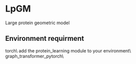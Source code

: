 # LpGM
Large protein geometric model

## Environment requirment
torch\\
add the protein_learning module to your environment\\
graph_transformer_pytorch\\
